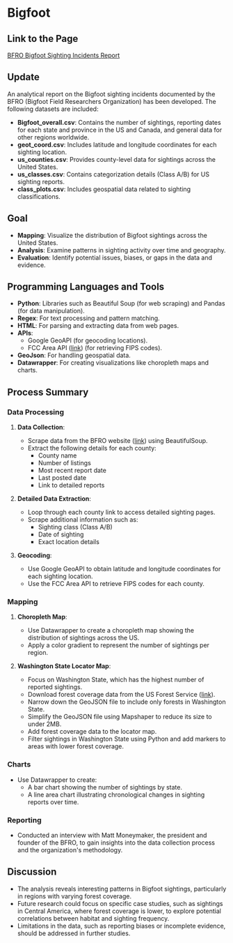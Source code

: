 # Bigfoot

## Link to the Page
[BFRO Bigfoot Sighting Incidents Report](https://www.bfro.net/gdb/)

## Update
An analytical report on the Bigfoot sighting incidents documented by the BFRO (Bigfoot Field Researchers Organization) has been developed. The following datasets are included:

- **Bigfoot_overall.csv**: Contains the number of sightings, reporting dates for each state and province in the US and Canada, and general data for other regions worldwide.
- **geot_coord.csv**: Includes latitude and longitude coordinates for each sighting location.
- **us_counties.csv**: Provides county-level data for sightings across the United States.
- **us_classes.csv**: Contains categorization details (Class A/B) for US sighting reports.
- **class_plots.csv**: Includes geospatial data related to sighting classifications.

## Goal
- **Mapping**: Visualize the distribution of Bigfoot sightings across the United States.
- **Analysis**: Examine patterns in sighting activity over time and geography.
- **Evaluation**: Identify potential issues, biases, or gaps in the data and evidence.

## Programming Languages and Tools
- **Python**: Libraries such as Beautiful Soup (for web scraping) and Pandas (for data manipulation).
- **Regex**: For text processing and pattern matching.
- **HTML**: For parsing and extracting data from web pages.
- **APIs**: 
  - Google GeoAPI (for geocoding locations).
  - FCC Area API ([link](https://geo.fcc.gov/api/census/#!/area/get_area)) (for retrieving FIPS codes).
- **GeoJson**: For handling geospatial data.
- **Datawrapper**: For creating visualizations like choropleth maps and charts.

## Process Summary

### Data Processing
1. **Data Collection**:
   - Scrape data from the BFRO website ([link](https://www.bfro.net/gdb/)) using BeautifulSoup.
   - Extract the following details for each county:
     - County name
     - Number of listings
     - Most recent report date
     - Last posted date
     - Link to detailed reports

2. **Detailed Data Extraction**:
   - Loop through each county link to access detailed sighting pages.
   - Scrape additional information such as:
     - Sighting class (Class A/B)
     - Date of sighting
     - Exact location details

3. **Geocoding**:
   - Use Google GeoAPI to obtain latitude and longitude coordinates for each sighting location.
   - Use the FCC Area API to retrieve FIPS codes for each county.

### Mapping
1. **Choropleth Map**:
   - Use Datawrapper to create a choropleth map showing the distribution of sightings across the US.
   - Apply a color gradient to represent the number of sightings per region.

2. **Washington State Locator Map**:
   - Focus on Washington State, which has the highest number of reported sightings.
   - Download forest coverage data from the US Forest Service ([link](https://data-usfs.hub.arcgis.com/datasets/usfs::forest-administrative-boundaries-feature-layer/explore)).
   - Narrow down the GeoJSON file to include only forests in Washington State.
   - Simplify the GeoJSON file using Mapshaper to reduce its size to under 2MB.
   - Add forest coverage data to the locator map.
   - Filter sightings in Washington State using Python and add markers to areas with lower forest coverage.

### Charts
- Use Datawrapper to create:
  - A bar chart showing the number of sightings by state.
  - A line area chart illustrating chronological changes in sighting reports over time.

### Reporting
- Conducted an interview with Matt Moneymaker, the president and founder of the BFRO, to gain insights into the data collection process and the organization's methodology.

## Discussion
- The analysis reveals interesting patterns in Bigfoot sightings, particularly in regions with varying forest coverage.
- Future research could focus on specific case studies, such as sightings in Central America, where forest coverage is lower, to explore potential correlations between habitat and sighting frequency.
- Limitations in the data, such as reporting biases or incomplete evidence, should be addressed in further studies.

 
